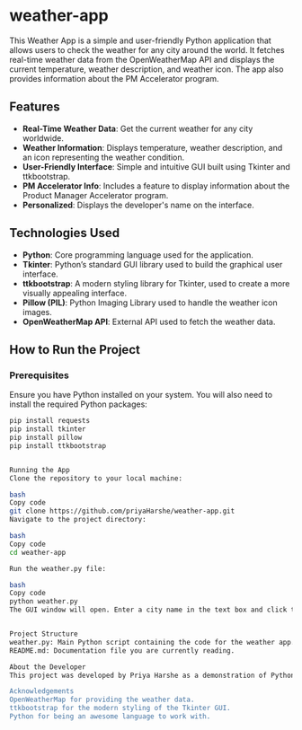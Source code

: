 # weather-app

This Weather App is a simple and user-friendly Python application that allows users to check the weather for any city around the world. It fetches real-time weather data from the OpenWeatherMap API and displays the current temperature, weather description, and weather icon. The app also provides information about the PM Accelerator program.

## Features

- **Real-Time Weather Data**: Get the current weather for any city worldwide.
- **Weather Information**: Displays temperature, weather description, and an icon representing the weather condition.
- **User-Friendly Interface**: Simple and intuitive GUI built using Tkinter and ttkbootstrap.
- **PM Accelerator Info**: Includes a feature to display information about the Product Manager Accelerator program.
- **Personalized**: Displays the developer's name on the interface.

## Technologies Used

- **Python**: Core programming language used for the application.
- **Tkinter**: Python’s standard GUI library used to build the graphical user interface.
- **ttkbootstrap**: A modern styling library for Tkinter, used to create a more visually appealing interface.
- **Pillow (PIL)**: Python Imaging Library used to handle the weather icon images.
- **OpenWeatherMap API**: External API used to fetch the weather data.

## How to Run the Project

### Prerequisites

Ensure you have Python installed on your system. You will also need to install the required Python packages:

```bash
pip install requests
pip install tkinter
pip install pillow
pip install ttkbootstrap


Running the App
Clone the repository to your local machine:

bash
Copy code
git clone https://github.com/priyaHarshe/weather-app.git
Navigate to the project directory:

bash
Copy code
cd weather-app

Run the weather.py file:

bash
Copy code
python weather.py
The GUI window will open. Enter a city name in the text box and click the "Search" button to get the weather information. Click the "Info" button to learn more about the PM Accelerator program.


Project Structure
weather.py: Main Python script containing the code for the weather app.
README.md: Documentation file you are currently reading.

About the Developer
This project was developed by Priya Harshe as a demonstration of Python's GUI capabilities and integration with external APIs.

Acknowledgements
OpenWeatherMap for providing the weather data.
ttkbootstrap for the modern styling of the Tkinter GUI.
Python for being an awesome language to work with.

